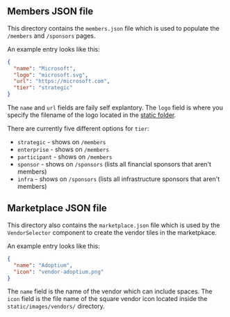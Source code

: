 ## Members JSON file

This directory contains the `members.json` file which is used to populate the `/members` and `/sponsors` pages.

An example entry looks like this:

```json
{
  "name": "Microsoft",
  "logo": "microsoft.svg",
  "url": "https://microsoft.com",
  "tier": "strategic"
}
```

The `name` and `url` fields are faily self explantory. The `logo` field is where you specify the filename of the logo located in the [static folder](../../static).

There are currently five different options for `tier`:

- `strategic` - shows on `/members`
- `enterprise` - shows on `/members`
- `participant` - shows on `/members`
- `sponsor` - shows on `/sponsors` (lists all financial sponsors that aren't members)
- `infra` - shows on `/sponsors` (lists all infrastructure sponsors that aren't members)


## Marketplace JSON file

This directory also contains the `marketplace.json` file which is used by the `VendorSelector` component to create the vendor tiles in the marketpkace.

An example entry looks like this:

```json
{
  "name": "Adoptium",
  "icon": "vendor-adoptium.png"
}
```

The `name` field is the name of the vendor which can include spaces. The `icon` field is the file name of the square vendor icon located inside the `static/images/vendors/` directory.

